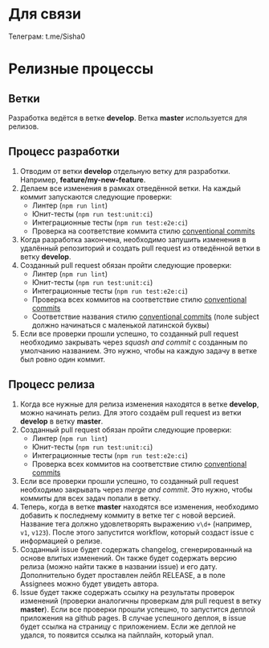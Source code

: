 # Для связи
Телеграм: t.me/Sisha0

# Релизные процессы

## Ветки

Разработка ведётся в ветке **develop**. Ветка **master** используется для релизов.

## Процесс разработки

1) Отводим от ветки **develop** отдельную ветку для разработки. Например, **feature/my-new-feature**.
2) Делаем все изменения в рамках отведённой ветки. На каждый коммит запускаются следующие проверки:
    - Линтер (`npm run lint`)
    - Юнит-тесты (`npm run test:unit:ci`)
    - Интеграционные тесты (`npm run test:e2e:ci`)
    - Проверка на соответствие коммита стилю [conventional commits](https://www.conventionalcommits.org/en/v1.0.0/)
3) Когда разработка закончена, необходимо запушить изменения в удалённый репозиторий и создать pull request из отведённой ветки в ветку **develop**.
4) Созданный pull request обязан пройти следующие проверки:
    - Линтер (`npm run lint`)
    - Юнит-тесты (`npm run test:unit:ci`)
    - Интеграционные тесты (`npm run test:e2e:ci`)
    - Проверка всех коммитов на соответствие стилю [conventional commits](https://www.conventionalcommits.org/en/v1.0.0/)
    - Соответствие названия стилю [conventional commits](https://www.conventionalcommits.org/en/v1.0.0/) (поле subject должно начинаться с маленькой латинской буквы)
5) Если все проверки прошли успешно, то созданный pull request необходимо закрывать через *squash and commit* с созданным по умолчанию названием. Это нужно, чтобы на каждую задачу в ветке был ровно один коммит.

## Процесс релиза

1) Когда все нужные для релиза изменения находятся в ветке **develop**, можно начинать релиз. Для этого создаём pull request из ветки **develop** в ветку **master**.
2) Созданный pull request обязан пройти следующие проверки:
    - Линтер (`npm run lint`)
    - Юнит-тесты (`npm run test:unit:ci`)
    - Интеграционные тесты (`npm run test:e2e:ci`)
    - Проверка всех коммитов на соответствие стилю [conventional commits](https://www.conventionalcommits.org/en/v1.0.0/)
3) Если все проверки прошли успешно, то созданный pull request необходимо закрывать через *merge and commit*. Это нужно, чтобы коммиты для всех задач попали в ветку.
4) Теперь, когда в ветке **master** находятся все изменения, необходимо добавить к последнему коммиту в ветке тег с новой версией. Название тега должно удовлетворять выражению `v\d+` (например, `v1`, `v123`). После этого запустится workflow, который создаст issue с информацией о релизе.
5) Созданный issue будет содержать changelog, сгенерированный на основе влитых изменений. Он также будет содержать версию релиза (можно найти также в названии issue) и его дату. Дополнительно будет проставлен лейбл RELEASE, а в поле Assignees можно будет увидеть автора.
6) Issue будет также содержать ссылку на результаты проверок изменений (проверки аналогичны проверкам для pull request в ветку **master**). Если все проверки прошли успешно, то запустится деплой приложения на github pages. В случае успешного деплоя, в issue будет ссылка на страницу с приложением. Если же деплой не удался, то появится ссылка на пайплайн, который упал.
